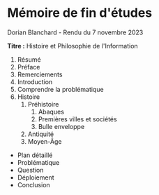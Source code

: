 

# Mémoire de fin d'études

Dorian Blanchard - Rendu du 7 novembre 2023

**Titre :** Histoire et Philosophie de l'Information

1. Résumé
2. Préface
3. Remerciements
4. Introduction
5. Comprendre la problématique
6. Histoire
   1. Préhistoire
      1. Abaques
      2. Premières villes et sociétés
      3. Bulle enveloppe
   2. Antiquité
   3. Moyen-Âge

- Plan détaillé 
- Problématique
- Question
- Déploiement
- Conclusion

